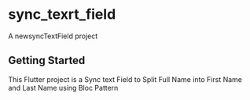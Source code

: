 # sync_texrt_field

A newsyncTextField project

## Getting Started

This Flutter project is a Sync text Field to Split Full Name into First Name and Last Name using Bloc Pattern

